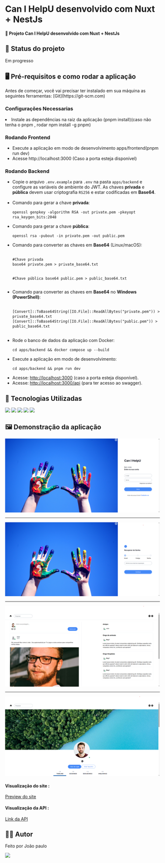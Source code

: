 <h1>Can I HelpU desenvolvido com Nuxt + NestJs</h1>
<h4>🚀 Projeto Can I HelpU desenvolvido com Nuxt + NestJs</h4>

<h2>🚧 Status do projeto</h2>
<p>Em progresso</p>

<h2>🖥️ Pré-requisitos e como rodar a aplicação</h2>
<p>Antes de começar, você vai precisar ter instalado em sua máquina as seguintes ferramentas:
[Git](https://git-scm.com) </p>

<h3>Configurações Necessarias </h3>
<li>Instale as dependências na raiz da aplicação (pnpm install)(caso não tenha o pnpm , rodar npm install -g pnpm)</li>

<h3>Rodando Frontend</h3>
<ul>
	<li>Execute a aplicação em modo de desenvolvimento apps/frontend(pnpm run dev)</li>
 	<li>Acesse http://localhost:3000 (Caso a porta esteja disponível) </li>
</ul>

<h3>Rodando Backend</h3>
<ul>
  <li>
    Copie o arquivo <code>.env.example</code> para <code>.env</code> na pasta <code>apps/backend</code> e configure as variáveis de ambiente do JWT.  
    As chaves <strong>privada</strong> e <strong>pública</strong> devem usar criptografia <code>RS256</code> e estar codificadas em <strong>Base64</strong>.
  </li>
  <br/>
  <li>
    Comando para gerar a chave <strong>privada</strong>:
    <pre><code>openssl genpkey -algorithm RSA -out private.pem -pkeyopt rsa_keygen_bits:2048</code></pre>
  </li>

  <li>
    Comando para gerar a chave <strong>pública</strong>:
    <pre><code>openssl rsa -pubout -in private.pem -out public.pem</code></pre>
  </li>

  <li>
    Comando para converter as chaves em <strong>Base64</strong> (Linux/macOS):
    <pre><code>
#Chave privada
base64 private.pem > private_base64.txt

#Chave pública
base64 public.pem > public_base64.txt
    </code></pre>
  </li>
  <li>
    Comando para converter as chaves em <strong>Base64</strong> no <strong>Windows (PowerShell)</strong>:
    <pre><code>
[Convert]::ToBase64String([IO.File]::ReadAllBytes("private.pem")) > private_base64.txt
[Convert]::ToBase64String([IO.File]::ReadAllBytes("public.pem")) > public_base64.txt
    </code></pre>
  </li>
  <li>
    Rode o banco de dados da aplicação com Docker:
    <pre><code>cd apps/backend && docker compose up --build</code></pre>
  </li>

  <li>
    Execute a aplicação em modo de desenvolvimento:
    <pre><code>cd apps/backend && pnpm run dev</code></pre>
  </li>

  <li>
    Acesse: <a href="http://localhost:3000" target="_blank">http://localhost:3000</a> (caso a porta esteja disponível).
  </li>

   <li>
    Acesse: <a href="http://localhost:3000/api" target="_blank">http://localhost:3000/api</a> (para ter acesso ao swagger).
  </li>
</ul>


<h2>🤖 Tecnologias Utilizadas</h2>
<div style="display: inline_block">
 
  <img src="https://img.shields.io/badge/JavaScript-F7DF1E?style=for-the-badge&logo=javascript&logoColor=black"/>
  <img src="https://img.shields.io/badge/Vue.js-35495E?style=for-the-badge&logo=vue.js&logoColor=4FC08D"/>

   <img src="https://img.shields.io/badge/nestjs-%23E0234E.svg?style=for-the-badge&logo=nestjs&logoColor=white"/>

<img src="https://img.shields.io/badge/-Swagger-%23Clojure?style=for-the-badge&logo=swagger&logoColor=white"/>

<img src="https://img.shields.io/badge/Vuetify-1867C0?style=for-the-badge&logo=vuetify&logoColor=AEDDFF"/>

</div>

<h2>🖼️ Demonstração da aplicação</h2>
<img margin-bottom="20px" src="/apps/frontend/src/assets/readme/1.png">
<hr/>
<img margin-bottom="20px" src="/apps/frontend/src/assets/readme/2.png">
<hr/>
<img margin-bottom="20px" src="/apps/frontend/src/assets/readme/3.png">
<hr/>
<img margin-bottom="20px" src="/apps/frontend/src/assets/readme/4.png">

<h4  style="display: inline_block">Visualização do site :</h4><a style="display: inline_block" target="blank" href="https://resilient-sherbet-ce099f.netlify.app/auth/login/">Preview do site</a>
<h4  style="display: inline_block">Visualização da API :</h4><a style="display: inline_block" target="blank" href="https://www.api.canihelpu.com.br/api">Link da API</a>


<h2>🧑🏻‍ Autor</h2>
<p>Feito por João paulo</p>
<a href="mailto:joaopauloneto3687@gmail.com">
	<img src="https://img.shields.io/badge/-joaopauloneto3687@gmail.com-c14438?style=flat-square&logo=Gmail&logoColor=white&link=mailto:joaopauloneto3687@gmail.com">
</a>
